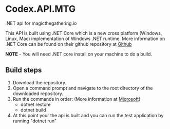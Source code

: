 ﻿# Codex.API.MTG
.NET api for magicthegathering.io

This API is built using .NET Core which is a new cross platform (Windows, Linux, Mac) implementation of Windows .NET runtime.
More information on .NET Core can be found on their github repository at [Github](https://github.com/dotnet/core)

__NOTE__ - You will need .NET core install on your machine to do a build.

## Build steps
1.	Download the repository.
2.	Open a command prompt and navigate to the root directory of the downloaded repository.
3.	Run the commands in order: (More information at [Microsoft](https://docs.microsoft.com/en-us/dotnet/articles/core/tools/))
	*	dotnet restore
	*	dotnet build
4.	At this point your the api is built and you can run the test application by running "dotnet run"
 
